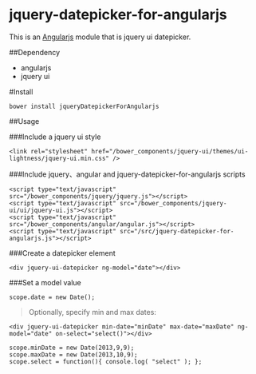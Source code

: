 jquery-datepicker-for-angularjs
=================================

This is an [Angularjs](http://angularjs.org/) module that is jquery ui datepicker.

##Dependency

* angularjs
* jquery ui

#Install

```
bower install jqueryDatepickerForAngularjs
```

##Usage

###Include a jquery ui style
```
<link rel="stylesheet" href="/bower_components/jquery-ui/themes/ui-lightness/jquery-ui.min.css" />
```

###Include jquery、angular and jquery-datepicker-for-angularjs scripts
```
<script type="text/javascript" src="/bower_components/jquery/jquery.js"></script>
<script type="text/javascript" src="/bower_components/jquery-ui/ui/jquery-ui.js"></script>
<script type="text/javascript" src="/bower_components/angular/angular.js"></script>
<script type="text/javascript" src="/src/jquery-datepicker-for-angularjs.js"></script>
```

###Create a datepicker element
```
<div jquery-ui-datepicker ng-model="date"></div>
```

###Set a model value

```
scope.date = new Date();
```

> Optionally, specify min and max dates:
```
<div jquery-ui-datepicker min-date="minDate" max-date="maxDate" ng-model="date" on-select="select()"></div>
```
```
scope.minDate = new Date(2013,9,9);
scope.maxDate = new Date(2013,10,9);
scope.select = function(){ console.log( "select" ); };
```

